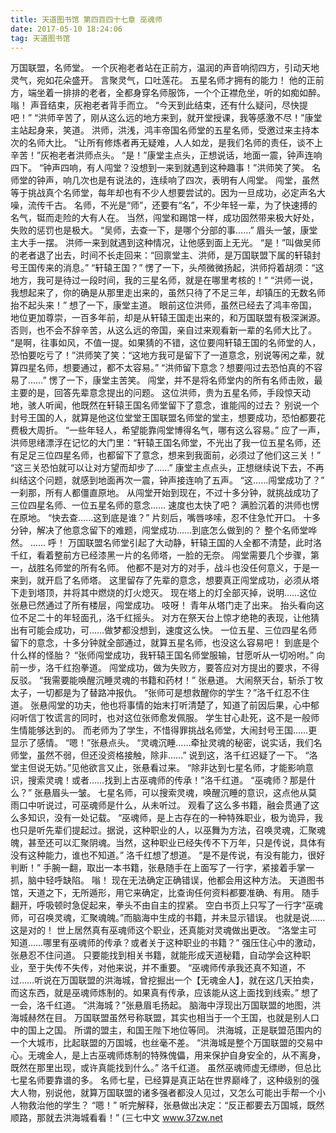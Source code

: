 ```yaml
---
title: 天道图书馆 第四百四十七章 巫魂师
date: 2017-05-10 18:24:06
tag: 天道图书馆
---
```


万国联盟，名师堂。
一个灰袍老者站在正前方，温润的声音响彻四方，引动天地灵气，宛如花朵盛开。
言聚灵气，口吐莲花。
五星名师才拥有的能力！
他的正前方，端坐着一排排的老者，全都身穿名师服饰，一个个正襟危坐，听的如痴如醉。
嗡！
声音结束，灰袍老者背手而立。
“今天到此结束，还有什么疑问，尽快提吧！”
“洪师辛苦了，刚从这么远的地方来到，就开堂授课，我等感激不尽！”康堂主站起身来，笑道。
洪师，洪浅，鸿丰帝国名师堂的五星名师，受邀过来主持本次的名师大比。
“让所有修炼者再无疑难，人人如龙，是我们名师的责任，谈不上辛苦！”灰袍老者洪师点头。
“是！”康堂主点头，正想说话，地面一震，钟声连响四下。
“钟声四响，有人闯堂？没想到一来到就遇到这种趣事！”洪师笑了笑。
名师堂的钟声，响几次也是有说法的，连续响了四次，表明有人闯堂。
闯堂，虽然等于挑战真个名师堂，每年却也有不少人想要尝试的。因为一旦成功，必定声名大噪，流传千古。
名师，不光是“师”，还要有“名”，不少年轻一辈，为了快速搏的名气，铤而走险的大有人在。
当然，闯堂和踢馆一样，成功固然带来极大好处，失败的惩罚也是极大。
“吴师，去查一下，是哪个分部的事……”
眉头一皱，康堂主大手一摆。
洪师一来到就遇到这种情况，让他感到面上无光。
“是！”叫做吴师的老者退了出去，时间不长走回来：“回禀堂主、洪师，是万国联盟下属的轩辕封号王国传来的消息。”
“轩辕王国？”
愣了一下，头颅微微扬起，洪师捋着胡须：“这地方，我可是待过一段时间，我的三星名师，就是在哪里考核的！”
“洪师一说，我想起来了，你的确是从那里走出来的，虽然只待了不足三年，却镇压的无数名师抬不起头来！”
想了一下，康堂主道。
眼前这位洪师，虽然已经去了鸿丰帝国，地位更加尊崇，一百多年前，却是从轩辕王国走出来的，和万国联盟有极深渊源。
否则，也不会不辞辛苦，从这么远的帝国，亲自过来观看新一辈的名师大比了。
“是啊，往事如风，不值一提。如果猜的不错，这位要闯轩辕王国的名师堂的人，恐怕要吃亏了！”洪师笑了笑：“这地方我可是留下了一道意念，别说等闲之辈，就算四星名师，想要通过，都不太容易。”
“洪师留下意念？想要闯过去恐怕真的不容易了……”
愣了一下，康堂主苦笑。
闯堂，并不是将名师堂内的所有名师击败，最主要的是，回答先辈意念提出的问题。
这位洪师，贵为五星名师，手段惊天动地，骇人听闻，他既然在轩辕王国名师堂留下了意念，谁能闯的过去？
别说一个封号王国的人，就算是他这位堂堂王国联盟名师堂的堂主，想要成功，恐怕都要花费极大周折。
“一些年轻人，希望能靠闯堂博得名气，哪有这么容易。”
应了一声，洪师思绪漂浮在记忆的大门里：“轩辕王国名师堂，不光出了我一位五星名师，还有足足三位四星名师，也都留下了意念，想来到我面前，必须过了他们这三关！”
“这三关恐怕就可以让对方望而却步了……”
康堂主点点头，正想继续说下去，不再纠结这个问题，就感到地面再次一震，钟声接连响了五声。
“这……闯堂成功了？”
一刹那，所有人都僵直原地。
从闯堂开始到现在，不过十多分钟，就挑战成功了三位四星名师、一位五星名师的意念……
速度也太快了吧？
满脸沉着的洪师也愣在原地。
“快去查……这到底是谁？”
片刻后，嘴唇哆嗦，忍不住急忙开口。
十多分钟，解决了他意念留下的难题，闯堂成功……到底怎么做到的？
整个名师堂哗然。
……
呼！
万国联盟名师堂引起了大动静，轩辕王国的人全都不清楚，此时洛千红，看着整前方已经漆黑一片的名师塔，一脸的无奈。
闯堂需要几个步骤，第一，战胜名师堂的所有名师。
他都不是对方的对手，战斗也没任何意义，于是一来到，就开启了名师塔。
这里留存了先辈的意念，想要真正闯堂成功，必须从塔下走到塔顶，并将其中燃烧的灯火熄灭。
现在塔上的灯全部灭掉，说明……这位张悬已然通过了所有楼层，闯堂成功。
吱呀！
青年从塔门走了出来。
抬头看向这位不足二十的年轻面孔，洛千红摇头。
对方在祭天台上惊才绝艳的表现，让他猜出有可能会成功，可……做梦都没想到，速度这么快。
一位五星、三位四星名师留下的意念，十多分钟就全部通过，就算五星名师，也没这么容易吧！
到底是个什么样的怪胎？
“张师闯堂成功，我轩辕王国名师堂服输，甘愿听从一切吩咐。”
向前一步，洛千红抱拳道。
闯堂成功，做为失败方，要答应对方提出的要求，不得反驳。
“我需要能唤醒沉睡灵魂的书籍和药材！”
张悬道。
大闹祭天台，斩杀丁牧太子，一切都是为了替路冲报仇。
“张师可是想救醒你的学生？”洛千红忍不住道。
张悬闯堂的功夫，他也将事情的始末打听清楚了，知道了前因后果，心中郁闷听信丁牧谎言的同时，也对这位张师愈发佩服。
学生甘心赴死，这不是一般师生情能够达到的。
而老师为了学生，不惜得罪挑战名师堂，大闹封号王国……更显示了感情。
“嗯！”张悬点头。
“灵魂沉睡……牵扯灵魂的秘密，说实话，我们名师堂，虽然不弱，但还没资格接触，除非……”
说到这，洛千红迟疑了一下。
“洛堂主但说无妨。”见他欲言又止，张悬看过来。
“除非达到七星名师，才能影响意识，搜索灵魂！或者……找到上古巫魂师的传承！”洛千红道。
“巫魂师？那是什么？”
张悬眉头一皱。
七星名师，可以搜索灵魂，唤醒沉睡的意识，这点他从莫雨口中听说过，可巫魂师是什么，从未听过。
观看了这么多书籍，融会贯通了这么多知识，没有一处记载。
“巫魂师，是上古存在的一种特殊职业，极为诡异，我也只是听先辈们提起过。据说，这种职业的人，以巫舞为方法，召唤灵魂，汇聚魂魄，甚至还可以汇聚阴魂。当然，这种职业已经失传不下万年，只是传说，具体有没有这种能力，谁也不知道。”
洛千红想了想道。
“是不是传说，有没有能力，很好判断！”
手腕一翻，取出一本书籍，张悬随手在上面写了一行字，紧接着手掌一抓，脑中轻呼缺陷。
嗡！
现在无法确定正确错误，他都会用这种方法。
天道图书馆，天道之下，无所遁形，用它来确定，比查询任何资料都要准确、有用。
随手翻开，呼吸顿时急促起来，拳头不由自主的捏紧。
空白书页上只写了一行字“巫魂师，可召唤灵魂，汇聚魂魄。”而脑海中生成的书籍，并未显示错误。
也就是说……
这是对的！
世上居然真有巫魂师这个职业，还真能对灵魂做出更改。
“洛堂主可知道……哪里有巫魂师的传承？或者关于这种职业的书籍？”
强压住心中的激动，张悬忍不住问道。
只要能找到相关书籍，就能形成天道秘籍，自动学会这种职业，至于失传不失传，对他来说，并不重要。
“巫魂师传承我还真不知道，不过……听说在万国联盟的洪海城，曾挖掘出一个【无魂金人】，就在这几天拍卖，而这东西，就是巫魂师炼制的。如果真有传承，应该能从这上面找到线索。”
想了一会，洛千红道。
“洪海城？”张悬眉毛扬起。
脑海中浮现出万国联盟的地图，洪海城赫然在目。
万国联盟虽然号称联盟，其实也相当于一个王国，也就是别人口中的国上之国。
所谓的盟主，和国王陛下地位等同。
洪海城，正是联盟范围内的一个大城市，比起联盟的万国城，也丝毫不差。
“洪海城是整个万国联盟的交易中心。无魂金人，是上古巫魂师炼制的特殊傀儡，用来保护自身安全的，从不离身，既然在那里出现，或许真能找到什么。”
洛千红道。
虽然巫魂师虚无缥缈，但总比七星名师要靠谱的多。
名师七星，已经算是真正站在世界巅峰了，这种级别的强大人物，别说他，就算万国联盟的诸多强者都没人见过，又怎么可能出手帮一个小人物救治他的学生？
“嗯！”
听完解释，张悬做出决定：“反正都要去万国城，既然顺路，那就去洪海城看看！”
(三七中文 www.37zw.net